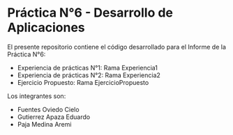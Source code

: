 # Práctica N°6 - Desarrollo de Aplicaciones

El presente repositorio contiene el código desarrollado para el Informe de la Práctica N°6:
- Experiencia de prácticas N°1: Rama Experiencia1
- Experiencia de prácticas N°2: Rama Experiencia2
- Ejercicio Propuesto: Rama EjercicioPropuesto

Los integrantes son:
- Fuentes Oviedo Cielo
- Gutierrez Apaza Eduardo
- Paja Medina Aremi
